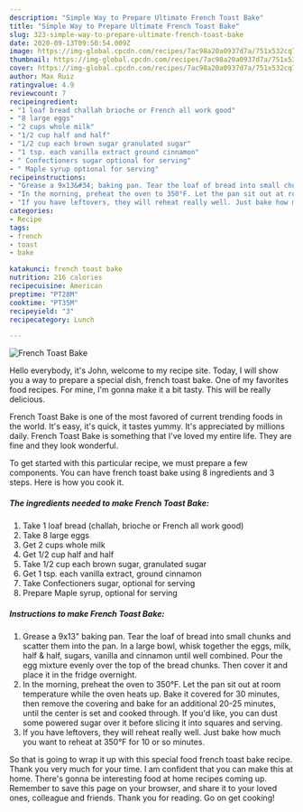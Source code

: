 ```yaml
---
description: "Simple Way to Prepare Ultimate French Toast Bake"
title: "Simple Way to Prepare Ultimate French Toast Bake"
slug: 323-simple-way-to-prepare-ultimate-french-toast-bake
date: 2020-09-13T09:50:54.009Z
image: https://img-global.cpcdn.com/recipes/7ac98a20a0937d7a/751x532cq70/french-toast-bake-recipe-main-photo.jpg
thumbnail: https://img-global.cpcdn.com/recipes/7ac98a20a0937d7a/751x532cq70/french-toast-bake-recipe-main-photo.jpg
cover: https://img-global.cpcdn.com/recipes/7ac98a20a0937d7a/751x532cq70/french-toast-bake-recipe-main-photo.jpg
author: Max Ruiz
ratingvalue: 4.9
reviewcount: 7
recipeingredient:
- "1 loaf bread challah brioche or French all work good"
- "8 large eggs"
- "2 cups whole milk"
- "1/2 cup half and half"
- "1/2 cup each brown sugar granulated sugar"
- "1 tsp. each vanilla extract ground cinnamon"
- " Confectioners sugar optional for serving"
- " Maple syrup optional for serving"
recipeinstructions:
- "Grease a 9x13&#34; baking pan. Tear the loaf of bread into small chunks and scatter them into the pan. In a large bowl, whisk together the eggs, milk, half &amp; half, sugars, vanilla and cinnamon until well combined. Pour the egg mixture evenly over the top of the bread chunks. Then cover it and place it in the fridge overnight."
- "In the morning, preheat the oven to 350°F. Let the pan sit out at room temperature while the oven heats up. Bake it covered for 30 minutes, then remove the covering and bake for an additional 20-25 minutes, until the center is set and cooked through. If you&#39;d like, you can dust some powered sugar over it before slicing it into squares and serving."
- "If you have leftovers, they will reheat really well. Just bake how much you want to reheat at 350°F for 10 or so minutes."
categories:
- Recipe
tags:
- french
- toast
- bake

katakunci: french toast bake 
nutrition: 216 calories
recipecuisine: American
preptime: "PT28M"
cooktime: "PT35M"
recipeyield: "3"
recipecategory: Lunch

---
```



![French Toast Bake](https://img-global.cpcdn.com/recipes/7ac98a20a0937d7a/751x532cq70/french-toast-bake-recipe-main-photo.jpg)

Hello everybody, it's John, welcome to my recipe site. Today, I will show you a way to prepare a special dish, french toast bake. One of my favorites food recipes. For mine, I'm gonna make it a bit tasty. This will be really delicious.

French Toast Bake is one of the most favored of current trending foods in the world. It's easy, it's quick, it tastes yummy. It's appreciated by millions daily. French Toast Bake is something that I've loved my entire life. They are fine and they look wonderful.




To get started with this particular recipe, we must prepare a few components. You can have french toast bake using 8 ingredients and 3 steps. Here is how you cook it.

<!--inarticleads1-->

##### The ingredients needed to make French Toast Bake:

1. Take 1 loaf bread (challah, brioche or French all work good)
1. Take 8 large eggs
1. Get 2 cups whole milk
1. Get 1/2 cup half and half
1. Take 1/2 cup each brown sugar, granulated sugar
1. Get 1 tsp. each vanilla extract, ground cinnamon
1. Take  Confectioners sugar, optional for serving
1. Prepare  Maple syrup, optional for serving




<!--inarticleads2-->

##### Instructions to make French Toast Bake:

1. Grease a 9x13&#34; baking pan. Tear the loaf of bread into small chunks and scatter them into the pan. In a large bowl, whisk together the eggs, milk, half &amp; half, sugars, vanilla and cinnamon until well combined. Pour the egg mixture evenly over the top of the bread chunks. Then cover it and place it in the fridge overnight.
1. In the morning, preheat the oven to 350°F. Let the pan sit out at room temperature while the oven heats up. Bake it covered for 30 minutes, then remove the covering and bake for an additional 20-25 minutes, until the center is set and cooked through. If you&#39;d like, you can dust some powered sugar over it before slicing it into squares and serving.
1. If you have leftovers, they will reheat really well. Just bake how much you want to reheat at 350°F for 10 or so minutes.




So that is going to wrap it up with this special food french toast bake recipe. Thank you very much for your time. I am confident that you can make this at home. There's gonna be interesting food at home recipes coming up. Remember to save this page on your browser, and share it to your loved ones, colleague and friends. Thank you for reading. Go on get cooking!
